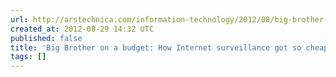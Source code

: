 ```yaml
---
url: http://arstechnica.com/information-technology/2012/08/big-brother-meets-big-data-the-next-wave-in-net-surveillance-tech/
created_at: 2012-08-29 14:32 UTC
published: false
title: 'Big Brother on a budget: How Internet surveillance got so cheap | Ars Technica'
tags: []
---
```



